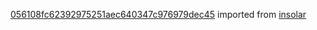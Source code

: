 [056108fc62392975251aec640347c976979dec45](https://github.com/insolar/insolar/commit/056108fc62392975251aec640347c976979dec45) imported from [insolar](https://github.com/insolar/insolar)
